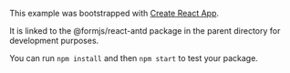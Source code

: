 This example was bootstrapped with [Create React App](https://github.com/facebook/create-react-app).

It is linked to the @formjs/react-antd package in the parent directory for development purposes.

You can run `npm install` and then `npm start` to test your package.
